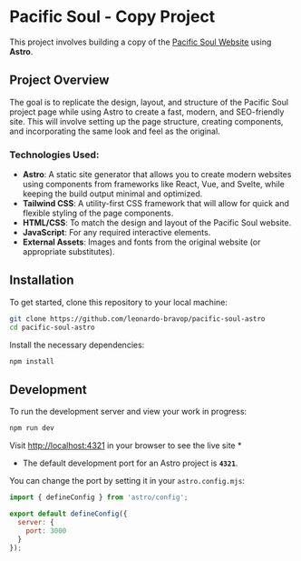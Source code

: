 # Pacific Soul - Copy Project

This project involves building a copy of the [Pacific Soul Website](https://llosaedificaciones.com/proyecto-pacific-soul) using **Astro**.

## Project Overview

The goal is to replicate the design, layout, and structure of the Pacific Soul project page while using Astro to create a fast, modern, and SEO-friendly site. This will involve setting up the page structure, creating components, and incorporating the same look and feel as the original.

### Technologies Used:
- **Astro**: A static site generator that allows you to create modern websites using components from frameworks like React, Vue, and Svelte, while keeping the build output minimal and optimized.
- **Tailwind CSS**: A utility-first CSS framework that will allow for quick and flexible styling of the page components.
- **HTML/CSS**: To match the design and layout of the Pacific Soul website.
- **JavaScript**: For any required interactive elements.
- **External Assets**: Images and fonts from the original website (or appropriate substitutes).

## Installation

To get started, clone this repository to your local machine:

```bash
git clone https://github.com/leonardo-bravop/pacific-soul-astro
cd pacific-soul-astro
```

Install the necessary dependencies:

```bash
npm install
```

## Development

To run the development server and view your work in progress:

```bash
npm run dev
```

Visit [http://localhost:4321](http://localhost:4321) in your browser to see the live site *

* The default development port for an Astro project is **`4321`**.

You can change the port by setting it in your `astro.config.mjs`:
```js
import { defineConfig } from 'astro/config';

export default defineConfig({
  server: {
    port: 3000
  }
});
```